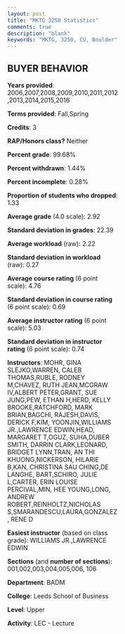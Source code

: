 ```yaml
---
layout: post
title: "MKTG 3250 Statistics"
comments: true
description: "blank"
keywords: "MKTG, 3250, CU, Boulder"
--- 
```

<head>
<script src="https://ajax.googleapis.com/ajax/libs/jquery/2.1.3/jquery.min.js"></script>
<script src="https://dl.dropboxusercontent.com/s/pc42nxpaw1ea4o9/highcharts.js?dl=0"></script>
<!-- <script src="../assets/js/highcharts.js"></script> -->
<style type="text/css">@font-face {
	font-family: "Bebas Neue";
	src: url(https://www.filehosting.org/file/details/544349/BebasNeue%20Regular.otf) format("opentype");
	}
	h1.Bebas { 
		font-family: "Bebas Neue", Verdana, Tahoma;
	}
</style>
</head>
<body>
	<div id="container" style="float: right; width: 45%; height: 88%; margin-left: 2.5%; margin-right: 2.5%;"></div>
	<script language="JavaScript">
		$(document).ready(function() {
		var chart = {type: 'column'};
		var title = {text: 'Grade Distribution'};
		var xAxis = {categories: ['A','B','C','D','F'],crosshair: true};
		var yAxis = {min: 0,title: {text: 'Percentage'}};
		var tooltip = {headerFormat: '<center><b><span style="font-size:20px">{point.key}</span></b></center>',
		               pointFormat: '<td style="padding:0"><b>{point.y:.1f}%</b></td>',
		               footerFormat: '</table>',shared: true,useHTML: true};
		var plotOptions = {column: {pointPadding: 0.0,borderWidth: 0}};  
		var credits = {enabled: false};var series= [{name: 'Percent',data: [21.07,55.75,19.47,2.85,0.86,]}];
		var json = {};
		json.chart = chart;
		json.title = title;
		json.tooltip = tooltip;
		json.xAxis = xAxis;
		json.yAxis = yAxis;  
		json.series = series;
		json.plotOptions = plotOptions;  
		json.credits = credits;
		$('#container').highcharts(json);
	});
	</script>
</body>
			   
## BUYER BEHAVIOR

**Years provided**: 2006,2007,2008,2009,2010,2011,2012,2013,2014,2015,2016

**Terms provided**: Fall,Spring

**Credits**: 3

**RAP/Honors class?** Neither

**Percent grade**: 99.68%

**Percent withdrawn**: 1.44%

**Percent incomplete**: 0.28%

**Proportion of students who dropped**: 1.33

**Average grade** (4.0 scale): 2.92

**Standard deviation in grades**: 22.39

**Average workload** (raw): 2.22

**Standard deviation in workload** (raw): 0.27

**Average course rating** (6 point scale): 4.76

**Standard deviation in course rating** (6 point scale): 0.69

**Average instructor rating** (6 point scale): 5.03

**Standard deviation in instructor rating** (6 point scale): 0.74

**Instructors**: MOHR, GINA SLEJKO,WARREN, CALEB THOMAS,RUBLE, RODNEY M,CHAVEZ, RUTH JEAN,MCGRAW IV,ALBERT PETER,GRANT, SUE JUNG,PEW, ETHAN H,HERD, KELLY BROOKE,RATCHFORD, MARK BRIAN,BAGCHI, RAJESH,DAVIS, DERICK F,KIM, YOONJIN,WILLIAMS JR.,LAWRENCE EDWIN,HEAD, MARGARET T,OGUZ, SUHA,DUBER SMITH, DARRIN CLARK,LEONARD, BRIDGET LYNN,TRAN, AN THI KHUONG,NICKERSON, HILARIE B,KAN, CHRISTINA SAU CHING,DE LANGHE, BART,SCHIRO, JULIE L,CARTER, ERIN LOUISE PERCIVAL,MIN, HEE YOUNG,LONG, ANDREW ROBERT,REINHOLTZ,NICHOLAS S,SMARANDESCU,LAURA,GONZALEZ, RENE D

**Easiest instructor** (based on class grade): WILLIAMS JR.,LAWRENCE EDWIN

**Sections** (and **number of sections**): 001,002,003,004,005,006, 106

**Department**: BADM

**College**: Leeds School of Business

**Level**: Upper

**Activity**: LEC - Lecture